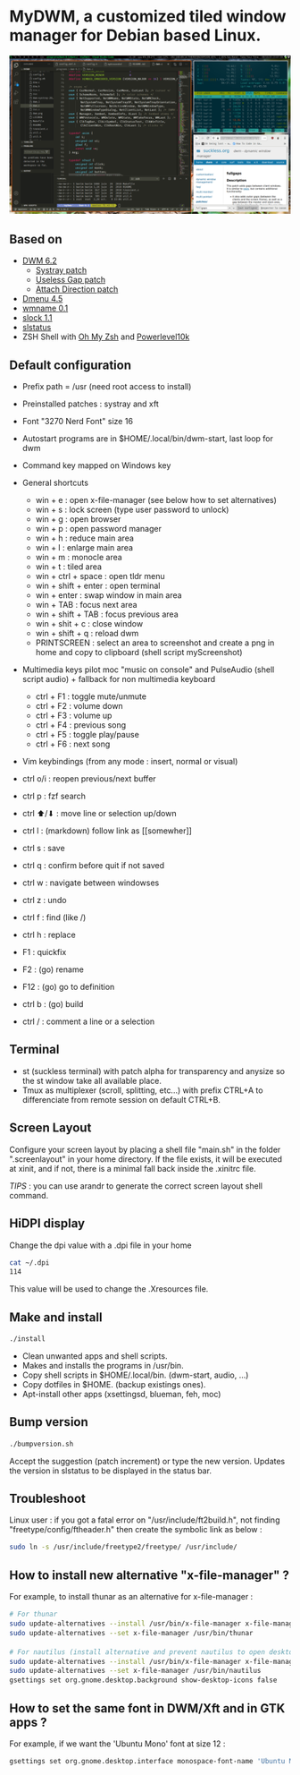 # MyDWM, a customized tiled window manager for Debian based Linux.

![screenshot](assets/screenshot.png)

## Based on

* [DWM 6.2](http://dwm.suckless.org/)
  * [Systray patch](http://dwm.suckless.org/patches/systray)
  * [Useless Gap patch](https://dwm.suckless.org/patches/uselessgap/)
  * [Attach Direction patch](https://dwm.suckless.org/patches/attachdirection/)
* [Dmenu 4.5](http://tools.suckless.org/dmenu/)
* [wmname 0.1](http://tools.suckless.org/wmname)
* [slock 1.1](http://tools.suckless.org/slock/)
* [slstatus](https://github.com/drkhsh/slstatus)
* ZSH Shell with [Oh My Zsh](https://ohmyz.sh/) and [Powerlevel10k](https://github.com/romkatv/powerlevel10k)

## Default configuration

* Prefix path = /usr (need root access to install)
* Preinstalled patches : systray and xft
* Font "3270 Nerd Font" size 16
* Autostart programs are in $HOME/.local/bin/dwm-start, last loop for dwm
* Command key mapped on Windows key

* General shortcuts
  * win + e : open x-file-manager (see below how to set alternatives) 
  * win + s : lock screen (type user password to unlock)
  * win + g : open browser
  * win + p : open password manager
  * win + h : reduce main area
  * win + l : enlarge main area
  * win + m : monocle area
  * win + t : tiled area
  * win + ctrl + space  : open tldr menu
  * win + shift + enter : open terminal
  * win + enter         : swap window in main area
  * win + TAB           : focus next area
  * win + shift + TAB   : focus previous area
  * win + shit + c      : close window
  * win + shift + q     : reload dwm
  * PRINTSCREEN         : select an area to screenshot and create a png in home and copy to clipboard (shell script myScreenshot)

* Multimedia keys pilot moc "music on console" and PulseAudio (shell script audio) + fallback for non multimedia keyboard
  * ctrl + F1 : toggle mute/unmute
  * ctrl + F2 : volume down
  * ctrl + F3 : volume up
  * ctrl + F4 : previous song
  * ctrl + F5 : toggle play/pause
  * ctrl + F6 : next song

* Vim keybindings (from any mode : insert, normal or visual)
 * ctrl o/i : reopen previous/next buffer
 * ctrl p   : fzf search 
 * ctrl ⬆/⬇ : move line or selection up/down
 * ctrl l   : (markdown) follow link as [[somewher]]
 * ctrl s   : save
 * ctrl q   : confirm before quit if not saved
 * ctrl w   : navigate between windowses
 * ctrl z   : undo
 * ctrl f   : find (like /)
 * ctrl h   : replace
 * F1       : quickfix
 * F2       : (go) rename
 * F12      : (go) go to definition
 * ctrl b   : (go) build
 * ctrl /   : comment a line or a selection

## Terminal

- st (suckless terminal) with patch alpha for transparency and anysize so the st window take all available place. 
- Tmux as multiplexer (scroll, splitting, etc...) with prefix CTRL+A to differenciate from remote session on default CTRL+B.

## Screen Layout

Configure your screen layout by placing a shell file "main.sh" in the folder ".screenlayout" in your home directory.
If the file exists, it will be executed at xinit, and if not, there is a minimal fall back inside the .xinitrc file.

*TIPS* : you can use arandr to generate the correct screen layout shell command.

## HiDPI display

Change the dpi value with a .dpi file in your home

```sh
cat ~/.dpi
114
``` 

This value will be used to change the .Xresources file.

## Make and install

```sh
./install
```

* Clean unwanted apps and shell scripts.
* Makes and installs the programs in /usr/bin.
* Copy shell scripts in $HOME/.local/bin. (dwm-start, audio, ...)
* Copy dotfiles in $HOME. (backup existings ones).
* Apt-install other apps (xsettingsd, blueman, feh, moc)

## Bump version

```sh
./bumpversion.sh
```

Accept the suggestion (patch increment) or type the new version.
Updates the version in slstatus to be displayed in the status bar.

## Troubleshoot

Linux user : if you got a fatal error on "/usr/include/ft2build.h", not finding "freetype/config/ftheader.h" then create the symbolic link as below :

```sh
sudo ln -s /usr/include/freetype2/freetype/ /usr/include/
```

## How to install new alternative "x-file-manager" ?

For example, to install thunar as an alternative for x-file-manager :

```sh
# For thunar
sudo update-alternatives --install /usr/bin/x-file-manager x-file-manager /usr/bin/thunar 1000
sudo update-alternatives --set x-file-manager /usr/bin/thunar

# For nautilus (install alternative and prevent nautilus to open desktop) 
sudo update-alternatives --install /usr/bin/x-file-manager x-file-manager /usr/bin/nautilus 1000
sudo update-alternatives --set x-file-manager /usr/bin/nautilus
gsettings set org.gnome.desktop.background show-desktop-icons false
```

## How to set the same font in DWM/Xft and in GTK apps ?

For example, if we want the 'Ubuntu Mono' font at size 12 :

```sh
gsettings set org.gnome.desktop.interface monospace-font-name 'Ubuntu Mono 12'
```

